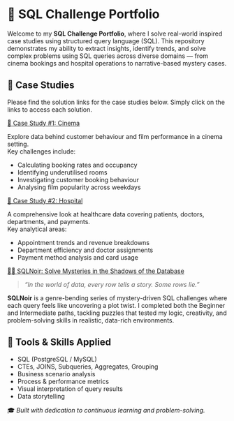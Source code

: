 # 🧠 SQL Challenge Portfolio

Welcome to my **SQL Challenge Portfolio**, where I solve real-world inspired case studies using structured query language (SQL). This repository demonstrates my ability to extract insights, identify trends, and solve complex problems using SQL queries across diverse domains — from cinema bookings and hospital operations to narrative-based mystery cases.

## 📁 Case Studies

Please find the solution links for the case studies below. Simply click on the links to access each solution.

[🎥 Case Study #1: Cinema](https://github.com/thisisChloe/SQL-Challenge/tree/main/Case%20Study%20%231%20-%20Cinema)

Explore data behind customer behaviour and film performance in a cinema setting.  
Key challenges include:
- Calculating booking rates and occupancy
- Identifying underutilised rooms
- Investigating customer booking behaviour
- Analysing film popularity across weekdays

[🏥 Case Study #2: Hospital](https://github.com/thisisChloe/SQL-Challenge/tree/main/Case%20Study%20%232%20-%20Hospital)

A comprehensive look at healthcare data covering patients, doctors, departments, and payments.  
Key analytical areas:
- Appointment trends and revenue breakdowns
- Department efficiency and doctor assignments
- Payment method analysis and card usage

[🕵️‍♀️ SQLNoir: Solve Mysteries in the Shadows of the Database](https://github.com/thisisChloe/SQL-Challenge/tree/main/SQLNoir)

> *“In the world of data, every row tells a story. Some rows lie.”*

**SQLNoir** is a genre-bending series of mystery-driven SQL challenges where each query feels like uncovering a plot twist. I completed both the Beginner and Intermediate paths, tackling puzzles that tested my logic, creativity, and problem-solving skills in realistic, data-rich environments.

## 🧰 Tools & Skills Applied

- SQL (PostgreSQL / MySQL)
- CTEs, JOINS, Subqueries, Aggregates, Grouping
- Business scenario analysis
- Process & performance metrics
- Visual interpretation of query results
- Data storytelling

🎓 _Built with dedication to continuous learning and problem-solving._

